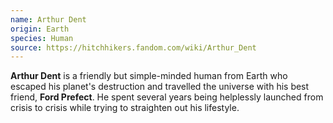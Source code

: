 ```yaml
---
name: Arthur Dent
origin: Earth
species: Human
source: https://hitchhikers.fandom.com/wiki/Arthur_Dent
---
```


**Arthur Dent** is a friendly but simple-minded human from Earth who escaped his planet's destruction and travelled the universe with his best friend, **Ford Prefect**. He spent several years being helplessly launched from crisis to crisis while trying to straighten out his lifestyle.
